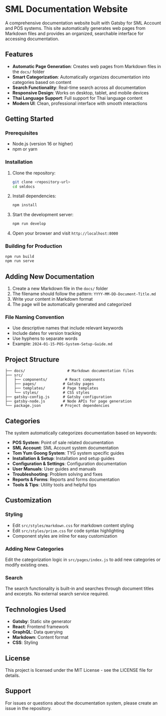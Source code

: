 # SML Documentation Website

A comprehensive documentation website built with Gatsby for SML Account and POS systems. This site automatically generates web pages from Markdown files and provides an organized, searchable interface for accessing documentation.

## Features

- **Automatic Page Generation**: Creates web pages from Markdown files in the `docs/` folder
- **Smart Categorization**: Automatically organizes documentation into categories based on content
- **Search Functionality**: Real-time search across all documentation
- **Responsive Design**: Works on desktop, tablet, and mobile devices
- **Thai Language Support**: Full support for Thai language content
- **Modern UI**: Clean, professional interface with smooth interactions

## Getting Started

### Prerequisites

- Node.js (version 16 or higher)
- npm or yarn

### Installation

1. Clone the repository:
   ```bash
   git clone <repository-url>
   cd smldocs
   ```

2. Install dependencies:
   ```bash
   npm install
   ```

3. Start the development server:
   ```bash
   npm run develop
   ```

4. Open your browser and visit `http://localhost:8000`

### Building for Production

```bash
npm run build
npm run serve
```

## Adding New Documentation

1. Create a new Markdown file in the `docs/` folder
2. The filename should follow the pattern: `YYYY-MM-DD-Document-Title.md`
3. Write your content in Markdown format
4. The page will be automatically generated and categorized

### File Naming Convention

- Use descriptive names that include relevant keywords
- Include dates for version tracking
- Use hyphens to separate words
- Example: `2024-01-15-POS-System-Setup-Guide.md`

## Project Structure

```
├── docs/                   # Markdown documentation files
├── src/
│   ├── components/        # React components
│   ├── pages/            # Gatsby pages
│   ├── templates/        # Page templates
│   └── styles/           # CSS styles
├── gatsby-config.js      # Gatsby configuration
├── gatsby-node.js        # Node APIs for page generation
└── package.json         # Project dependencies
```

## Categories

The system automatically categorizes documentation based on keywords:

- **POS System**: Point of sale related documentation
- **SML Account**: SML Account system documentation  
- **Tom Yum Goong System**: TYG system specific guides
- **Installation & Setup**: Installation and setup guides
- **Configuration & Settings**: Configuration documentation
- **User Manuals**: User guides and manuals
- **Troubleshooting**: Problem solving and fixes
- **Reports & Forms**: Reports and forms documentation
- **Tools & Tips**: Utility tools and helpful tips

## Customization

### Styling

- Edit `src/styles/markdown.css` for markdown content styling
- Edit `src/styles/prism.css` for code syntax highlighting
- Component styles are inline for easy customization

### Adding New Categories

Edit the categorization logic in `src/pages/index.js` to add new categories or modify existing ones.

### Search

The search functionality is built-in and searches through document titles and excerpts. No external search service required.

## Technologies Used

- **Gatsby**: Static site generator
- **React**: Frontend framework
- **GraphQL**: Data querying
- **Markdown**: Content format
- **CSS**: Styling

## License

This project is licensed under the MIT License - see the LICENSE file for details.

## Support

For issues or questions about the documentation system, please create an issue in the repository.
